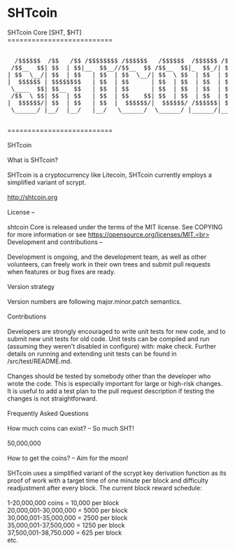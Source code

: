 # SHTcoin
SHTcoin Core [SHT, $HT] <br>
==========================<br><br>
<pre>
  /$$$$$$  /$$   /$$ /$$$$$$$$ /$$$$$$   /$$$$$$  /$$$$$$ /$$   /$$
 /$$__  $$| $$  | $$|__  $$__//$$__  $$ /$$__  $$|_  $$_/| $$$ | $$
| $$  \__/| $$  | $$   | $$  | $$  \__/| $$  \ $$  | $$  | $$$$| $$
|  $$$$$$ | $$$$$$$$   | $$  | $$      | $$  | $$  | $$  | $$ $$ $$
 \____  $$| $$__  $$   | $$  | $$      | $$  | $$  | $$  | $$  $$$$
 /$$  \ $$| $$  | $$   | $$  | $$    $$| $$  | $$  | $$  | $$\  $$$
|  $$$$$$/| $$  | $$   | $$  |  $$$$$$/|  $$$$$$/ /$$$$$$| $$ \  $$
 \______/ |__/  |__/   |__/   \______/  \______/ |______/|__/  \__/
 </pre>
==========================<br><br>
SHTcoin<br><br>
What is SHTcoin?<br> <br>
SHTcoin is a cryptocurrency like Litecoin, SHTcoin currently employs a simplified variant of scrypt.<br><br>
http://shtcoin.org<br><br>
License – <br><br>
shtcoin Core is released under the terms of the MIT license. See COPYING for more information or see https://opensource.org/licenses/MIT.<br><br>
Development and contributions –<br><br>
Development is ongoing, and the development team, as well as other volunteers, can freely work in their own trees and submit pull requests when features or bug fixes are ready.<br><br>
Version strategy<br><br>
Version numbers are following major.minor.patch semantics.<br><br>
Contributions<br><br>
Developers are strongly encouraged to write unit tests for new code, and to submit new unit tests for old code. Unit tests can be compiled and run (assuming they weren't disabled in configure) with: make check. Further details on running and extending unit tests can be found in /src/test/README.md.<br><br>
Changes should be tested by somebody other than the developer who wrote the code. This is especially important for large or high-risk changes. It is useful to add a test plan to the pull request description if testing the changes is not straightforward.<br><br>
Frequently Asked Questions<br><br>
How much coins can exist? – So much SHT!<br><br>
50,000,000<br><br>
How to get the coins? – Aim for the moon!<br><br>
SHTcoin uses a simplified variant of the scrypt key derivation function as its proof of work with a target time of one minute per block and difficulty readjustment after every block. The current block reward schedule:<br><br>
1-20,000,000 coins = 10,000 per block<br>
20,000,001-30,000,000 = 5000 per block<br>
30,000,001-35,000,000 = 2500 per block<br>
35,000,001-37,500,000 = 1250 per block<br>
37,500,001-38,750.000 = 625 per block<br>
etc.
